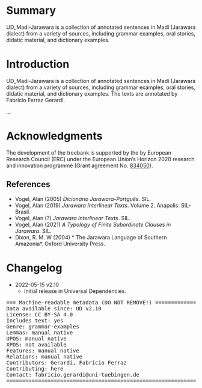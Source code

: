 # Summary

UD_Madi-Jarawara is a collection of annotated sentences in Madí (Jarawara dialect)
from a variety of sources, including grammar examples, oral stories, didatic material, and dictionary examples.

# Introduction

UD_Madi-Jarawara is a collection of annotated sentences in Madí (Jarawara dialect)
from a variety of sources, including grammar examples, oral stories, didatic material, and dictionary examples. The texts are annotated by Fabrício Ferraz Gerardi.

...


# Acknowledgments

The development of the treebank is supported by the by European Research Council (ERC) under the European Union’s Horizon 2020 research and innovation programme (Grant agreement No. [834050](https://uni-tuebingen.de/fakultaeten/philosophische-fakultaet/fachbereiche/neuphilologie/seminar-fuer-sprachwissenschaft/arbeitsbereiche/allg-sprachwissenschaft/projekte/crosslingference/)).

## References

* Vogel, Alan (2005) *Dicionário Jarawara-Portguês*. SIL.
* Vogel, Alan (2019) *Jarawara Interlinear Texts*. Volume 2. Anápolis: SIL-Brasil.
* Vogel, Alan (?) *Jarawara Interlinear Texts*. SIL.
* Vogel, Alan (2021) *A Typology of Finite Subordinate Clauses in Jarawara*. SIL.
* Dixon, R. M. W (2004) * The Jarawara Language of Southern Amazonia*. Oxford University Press.

# Changelog

* 2022-05-15 v2.10
  * Initial release in Universal Dependencies.


<pre>
=== Machine-readable metadata (DO NOT REMOVE!) ================================
Data available since: UD v2.10
License: CC BY-SA 4.0
Includes text: yes
Genre: grammar-examples
Lemmas: manual native
UPOS: manual native
XPOS: not available
Features: manual native
Relations: manual native
Contributors: Gerardi, Fabrício Ferraz
Contributing: here
Contact: fabricio.gerardi@uni-tuebingen.de
===============================================================================
</pre>
